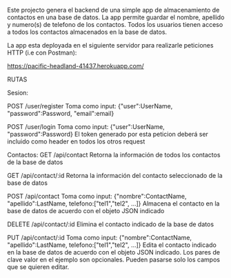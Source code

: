 Este projecto genera el backend de una simple app de almacenamiento de contactos en una base de datos.
La app permite guardar el nombre, apellido y numero(s) de telefono de los contactos.
Todos los usuarios tienen acceso a todos los contactos almacenados en la base de datos.

La app esta deployada en el siguiente servidor para realizarle peticiones HTTP (i.e con Postman): 

https://pacific-headland-41437.herokuapp.com/

RUTAS

Sesion:

POST /user/register
Toma como input: {"user":UserName, "password":Password, "email":email}

POST /user/login
Toma como input: {"user":UserName, "password":Password}
El token generado por esta peticion deberá ser incluido como header en todos los otros request


Contactos:
GET /api/contact
Retorna la información de todos los contactos de la base de datos

GET /api/contact/:id
Retorna la información del contacto seleccionado de la base de datos

POST /api/contact
Toma como input: {"nombre":ContactName, "apellido":LastName, telefono:["tel1","tel2", ...]}
Almacena el contacto en la base de datos de acuerdo con el objeto JSON indicado

DELETE /api/contact/:id
Elimina el contacto indicado de la base de datos

PUT /api/contact/:id
Toma como input: {"nombre":ContactName, "apellido":LastName, telefono:["tel1","tel2", ...]}
Edita el contacto indicado en la base de datos de acuerdo con el objeto JSON indicado.
Los pares de clave valor en el ejemplo son opcionales. Pueden pasarse solo los campos que se quieren editar. 